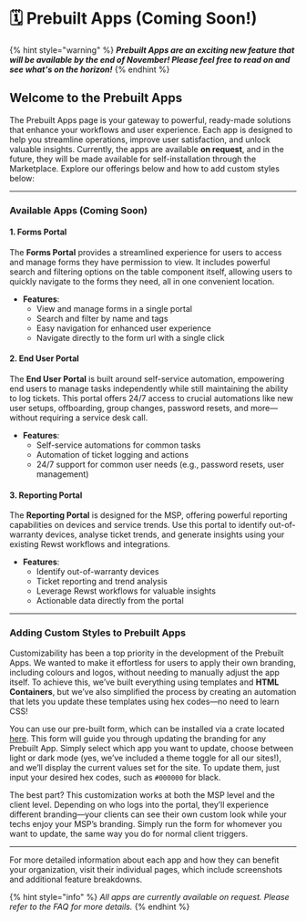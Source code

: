# 🗓️ Prebuilt Apps (Coming Soon!)

{% hint style="warning" %}
_**Prebuilt Apps are an exciting new feature that will be available by the end of November! Please feel free to read on and see what's on the horizon!**_
{% endhint %}

## Welcome to the Prebuilt Apps

The Prebuilt Apps page is your gateway to powerful, ready-made solutions that enhance your workflows and user experience. Each app is designed to help you streamline operations, improve user satisfaction, and unlock valuable insights. Currently, the apps are available **on request**, and in the future, they will be made available for self-installation through the Marketplace. Explore our offerings below and how to add custom styles below:

***

### Available Apps (Coming Soon)

#### 1. Forms Portal

The **Forms Portal** provides a streamlined experience for users to access and manage forms they have permission to view. It includes powerful search and filtering options on the table component itself, allowing users to quickly navigate to the forms they need, all in one convenient location.

* **Features**:
  * View and manage forms in a single portal
  * Search and filter by name and tags
  * Easy navigation for enhanced user experience
  * Navigate directly to the form url with a single click

#### 2. End User Portal

The **End User Portal** is built around self-service automation, empowering end users to manage tasks independently while still maintaining the ability to log tickets. This portal offers 24/7 access to crucial automations like new user setups, offboarding, group changes, password resets, and more—without requiring a service desk call.

* **Features**:
  * Self-service automations for common tasks
  * Automation of ticket logging and actions
  * 24/7 support for common user needs (e.g., password resets, user management)

#### 3. Reporting Portal

The **Reporting Portal** is designed for the MSP, offering powerful reporting capabilities on devices and service trends. Use this portal to identify out-of-warranty devices, analyse ticket trends, and generate insights using your existing Rewst workflows and integrations.

* **Features**:
  * Identify out-of-warranty devices
  * Ticket reporting and trend analysis
  * Leverage Rewst workflows for valuable insights
  * Actionable data directly from the portal

***

### Adding Custom Styles to Prebuilt Apps

Customizability has been a top priority in the development of the Prebuilt Apps. We wanted to make it effortless for users to apply their own branding, including colours and logos, without needing to manually adjust the app itself. To achieve this, we’ve built everything using templates and **HTML Containers**, but we’ve also simplified the process by creating an automation that lets you update these templates using hex codes—no need to learn CSS!

You can use our pre-built form, which can be installed via a crate located [here](https://app.rewst.io/marketplace/crates/0192bf3c-1cc2-7726-b33b-ecf5878e559b). This form will guide you through updating the branding for any Prebuilt App. Simply select which app you want to update, choose between light or dark mode (yes, we’ve included a theme toggle for all our sites!), and we’ll display the current values set for the site. To update them, just input your desired hex codes, such as `#000000` for black.

The best part? This customization works at both the MSP level and the client level. Depending on who logs into the portal, they’ll experience different branding—your clients can see their own custom look while your techs enjoy your MSP’s branding.  Simply run the form for whomever you want to update, the same way you do for normal client triggers.

***

For more detailed information about each app and how they can benefit your organization, visit their individual pages, which include screenshots and additional feature breakdowns.

{% hint style="info" %}
_All apps are currently available on request. Please refer to the FAQ for more details._
{% endhint %}
